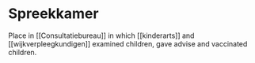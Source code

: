# Spreekkamer
Place in [[Consultatiebureau]] in which [[kinderarts]] and [[wijkverpleegkundigen]] examined children, gave advise and vaccinated children.